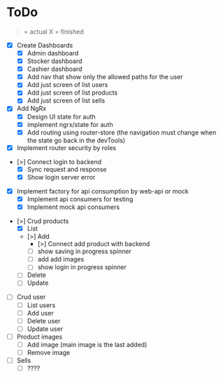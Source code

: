 # ToDo

> = actual
X = finished

- [X] Create Dashboards
  - [X] Admin dashboard
  - [X] Stocker dashboard
  - [X] Cashier dashboard
  - [X] Add nav that show only the allowed paths for the user
  - [X] Add just screen of list users
  - [X] Add just screen of list products
  - [X] Add just screen of list sells
- [X] Add NgRx
  - [X] Design UI state for auth
  - [X] implement ngrx/state for auth
  - [X] Add routing using router-store (the navigation must change when the state go back in the devTools)
- [X] Implement router security by roles
- [>] Connect login to backend
  - [X] Sync request and response
  - [X] Show login server error
- [X] Implement factory for api consumption by web-api or mock
  - [X] Implement api consumers for testing
  - [X] Implement mock api consumers
- [>] Crud products
  - [X] List
  - [>] Add
    - [>] Connect add product with backend
    - [ ] show saving in progress spinner
    - [ ] add add images
    - [ ] show login in progress spinner
  - [ ] Delete
  - [ ] Update
- [ ] Crud user
  - [ ] List users
  - [ ] Add user
  - [ ] Delete user
  - [ ] Update user
- [ ] Product images
  - [ ] Add image (main image is the last added)
  - [ ] Remove image
- [ ] Sells
  - [ ] ????
